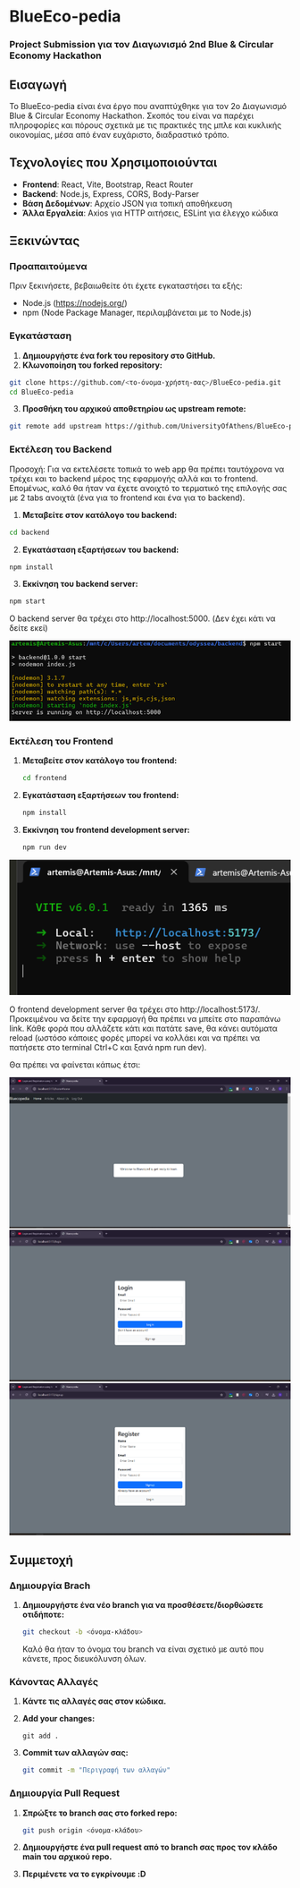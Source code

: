 # BlueEco-pedia

### Project Submission για τον Διαγωνισμό 2nd Blue & Circular Economy Hackathon

## Εισαγωγή
Το BlueEco-pedia είναι ένα έργο που αναπτύχθηκε για τον 2ο Διαγωνισμό Blue & Circular Economy Hackathon. Σκοπός του είναι να παρέχει πληροφορίες και πόρους σχετικά με τις πρακτικές της μπλε και κυκλικής οικονομίας, μέσα από έναν ευχάριστο, διαδραστικό τρόπο.

## Τεχνολογίες που Χρησιμοποιούνται
- **Frontend**: React, Vite, Bootstrap, React Router
- **Backend**: Node.js, Express, CORS, Body-Parser
- **Βάση Δεδομένων**: Αρχείο JSON για τοπική αποθήκευση
- **Άλλα Εργαλεία**: Axios για HTTP αιτήσεις, ESLint για έλεγχο κώδικα

## Ξεκινώντας

### Προαπαιτούμενα
Πριν ξεκινήσετε, βεβαιωθείτε ότι έχετε εγκαταστήσει τα εξής:
- Node.js (https://nodejs.org/)
- npm (Node Package Manager, περιλαμβάνεται με το Node.js)

### Εγκατάσταση
1. **Δημιουργήστε ένα fork του repository στο GitHub.**
2. **Κλωνοποίηση του forked repository:**
```bash
git clone https://github.com/<το-όνομα-χρήστη-σας>/BlueEco-pedia.git
cd BlueEco-pedia
```

3. **Προσθήκη του αρχικού αποθετηρίου ως upstream remote:**
```bash
git remote add upstream https://github.com/UniversityOfAthens/BlueEco-pedia.git
```

### Εκτέλεση του Backend
Προσοχή: Για να εκτελέσετε τοπικά το web app θα πρέπει ταυτόχρονα να τρέχει και το backend μέρος της εφαρμογής αλλά και το frontend. Επομένως, καλό θα ήταν να έχετε ανοιχτό το τερματικό της επιλογής σας με 2 tabs ανοιχτά (ένα για το frontend και ένα για το backend).

1. **Μεταβείτε στον κατάλογο του backend:**
```bash
cd backend
```

2. **Εγκατάσταση εξαρτήσεων του backend:**
```bash
npm install
```

3. **Εκκίνηση του backend server:**
```bash
npm start
```

Ο backend server θα τρέχει στο http://localhost:5000. (Δεν έχει κάτι να δείτε εκεί)

![Backend screenshot](screenshots/back.png)

### Εκτέλεση του Frontend

1. **Μεταβείτε στον κατάλογο του frontend:**
    ```bash
    cd frontend
    ```

2. **Εγκατάσταση εξαρτήσεων του frontend:**
    ```bash
    npm install
    ```

3. **Εκκίνηση του frontend development server:**
    ```bash
    npm run dev
    ```
![Frontend screenshot](screenshots/front.png)

Ο frontend development server θα τρέχει στο http://localhost:5173/.
Προκειμένου να δείτε την εφαρμογή θα πρέπει να μπείτε στο παραπάνω link. Κάθε φορά που αλλάζετε κάτι και πατάτε save, θα κάνει αυτόματα reload (ωστόσο κάποιες φορές μπορεί να κολλάει και να πρέπει να πατήσετε στο terminal Ctrl+C και ξανά npm run dev).

Θα πρέπει να φαίνεται κάπως έτσι:

![Screenshot 1](screenshots/ss1.png)
![Screenshot 2](screenshots/ss2.png)
![Screenshot 3](screenshots/ss3.png)

## Συμμετοχή

### Δημιουργία Brach
1. **Δημιουργήστε ένα νέο branch για να προσθέσετε/διορθώσετε οτιδήποτε:**
    ```bash
    git checkout -b <όνομα-κλάδου>
    ```
    Καλό θα ήταν το όνομα του branch να είναι σχετικό με αυτό που κάνετε, προς διευκόλυνση όλων. 

### Κάνοντας Αλλαγές
1. **Κάντε τις αλλαγές σας στον κώδικα.**
2. **Add your changes:**
    ```
    git add .
    ```

3. **Commit των αλλαγών σας:**
    ```bash
    git commit -m "Περιγραφή των αλλαγών"
    ```

### Δημιουργία Pull Request
1. **Σπρώξτε το branch σας στο forked repo:**
    ```bash
    git push origin <όνομα-κλάδου>
    ```

2. **Δημιουργήστε ένα pull request από το branch σας προς τον κλάδο main του αρχικού repo.**

3. **Περιμένετε να το εγκρίνουμε :D**
